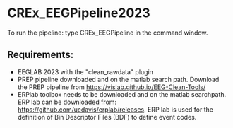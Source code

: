 # CREx_EEGPipeline2023

To run the pipeline: type CREx_EEGPipeline in the command window.
## Requirements:
* EEGLAB 2023 with the "clean_rawdata" plugin
* PREP pipeline downloaded and on the matlab search path. Download the PREP pipeline from https://vislab.github.io/EEG-Clean-Tools/
* ERPlab toolbox needs to be downloaded and on the matlab searchpath. ERP lab can be downloaded from: https://github.com/ucdavis/erplab/releases. ERP lab is used for the definition of Bin Descriptor Files (BDF) to define event codes. 

